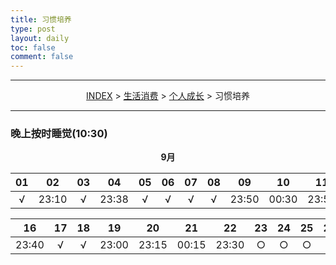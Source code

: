```yaml
---
title: 习惯培养
type: post
layout: daily
toc: false
comment: false
---
```

---
<span><center>[INDEX](/gknows/index) > [生活消费](/gknows/生活消费) > [个人成长](/gknows/个人成长) > 习惯培养</center></span>

---
### 晚上按时睡觉(10:30)

**<center>9月</center>**

| 01 | 02    | 03 | 04    | 05 | 06 | 07 | 08 | 09    | 10    | 11    | 12    | 13 | 14 | 15    |
|:--:|:-----:|:--:|:-----:|:--:|:--:|:--:|:--:|:-----:|:-----:|:-----:|:-----:|:--:|:--:|:-----:|
| √  | 23:10 | √  | 23:38 | √  | √  | √  | √  | 23:50 | 00:30 | 23:50 | 23:00 | √  | √  | 23:30 |

| 16    | 17 | 18 | 19    | 20    | 21    | 22    | 23 | 24 | 25 | 26 | 27 | 28 | 29 | 30 |
|:-----:|:--:|:--:|:-----:|:-----:|:-----:|:-----:|:--:|:--:|:--:|:--:|:--:|:--:|:--:|:--:|
| 23:40 | √  | √  | 23:00 | 23:15 | 00:15 | 23:30 | ○  | ○  | ○  | ○  | ○  | ○  | ○  | ○  |
